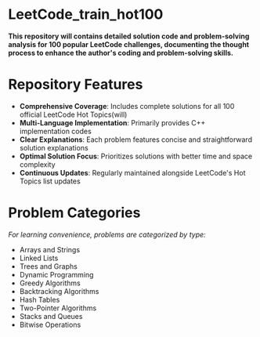 # LeetCode_train_hot100

**This repository will contains detailed solution code and problem-solving analysis for 100 popular LeetCode challenges, documenting the thought process to enhance the author's coding and problem-solving skills.**

# Repository Features

- **Comprehensive Coverage**: Includes complete solutions for all 100 official LeetCode Hot Topics(will)
- **Multi-Language Implementation**: Primarily provides  C++ implementation codes
- **Clear Explanations**: Each problem features concise and straightforward solution explanations
- **Optimal Solution Focus**: Prioritizes solutions with better time and space complexity
- **Continuous Updates**: Regularly maintained alongside LeetCode's Hot Topics list updates

# Problem Categories

*For learning convenience, problems are categorized by type:*

- Arrays and Strings
- Linked Lists
- Trees and Graphs
- Dynamic Programming
- Greedy Algorithms
- Backtracking Algorithms
- Hash Tables
- Two-Pointer Algorithms
- Stacks and Queues
- Bitwise Operations
